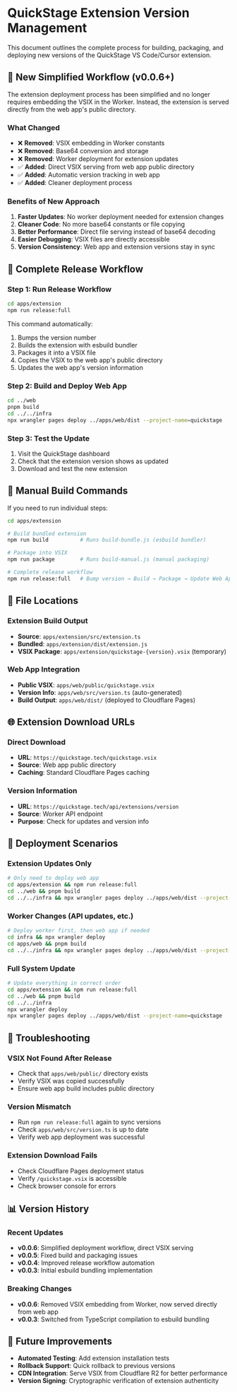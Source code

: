 # QuickStage Extension Version Management

This document outlines the complete process for building, packaging, and deploying new versions of the QuickStage VS Code/Cursor extension.

## 🎯 **New Simplified Workflow (v0.0.6+)**

The extension deployment process has been simplified and no longer requires embedding the VSIX in the Worker. Instead, the extension is served directly from the web app's public directory.

### **What Changed**
- ❌ **Removed**: VSIX embedding in Worker constants
- ❌ **Removed**: Base64 conversion and storage
- ❌ **Removed**: Worker deployment for extension updates
- ✅ **Added**: Direct VSIX serving from web app public directory
- ✅ **Added**: Automatic version tracking in web app
- ✅ **Added**: Cleaner deployment process

### **Benefits of New Approach**
1. **Faster Updates**: No worker deployment needed for extension changes
2. **Cleaner Code**: No more base64 constants or file copying
3. **Better Performance**: Direct file serving instead of base64 decoding
4. **Easier Debugging**: VSIX files are directly accessible
5. **Version Consistency**: Web app and extension versions stay in sync

## 🚀 **Complete Release Workflow**

### **Step 1: Run Release Workflow**
```bash
cd apps/extension
npm run release:full
```

This command automatically:
1. Bumps the version number
2. Builds the extension with esbuild bundler
3. Packages it into a VSIX file
4. Copies the VSIX to the web app's public directory
5. Updates the web app's version information

### **Step 2: Build and Deploy Web App**
```bash
cd ../web
pnpm build
cd ../../infra
npx wrangler pages deploy ../apps/web/dist --project-name=quickstage
```

### **Step 3: Test the Update**
1. Visit the QuickStage dashboard
2. Check that the extension version shows as updated
3. Download and test the new extension

## 🔧 **Manual Build Commands**

If you need to run individual steps:

```bash
cd apps/extension

# Build bundled extension
npm run build          # Runs build-bundle.js (esbuild bundler)

# Package into VSIX
npm run package        # Runs build-manual.js (manual packaging)

# Complete release workflow
npm run release:full   # Bump version → Build → Package → Update Web App
```

## 📁 **File Locations**

### **Extension Build Output**
- **Source**: `apps/extension/src/extension.ts`
- **Bundled**: `apps/extension/dist/extension.js`
- **VSIX Package**: `apps/extension/quickstage-{version}.vsix` (temporary)

### **Web App Integration**
- **Public VSIX**: `apps/web/public/quickstage.vsix`
- **Version Info**: `apps/web/src/version.ts` (auto-generated)
- **Build Output**: `apps/web/dist/` (deployed to Cloudflare Pages)

## 🌐 **Extension Download URLs**

### **Direct Download**
- **URL**: `https://quickstage.tech/quickstage.vsix`
- **Source**: Web app public directory
- **Caching**: Standard Cloudflare Pages caching

### **Version Information**
- **URL**: `https://quickstage.tech/api/extensions/version`
- **Source**: Worker API endpoint
- **Purpose**: Check for updates and version info

## 🔄 **Deployment Scenarios**

### **Extension Updates Only**
```bash
# Only need to deploy web app
cd apps/extension && npm run release:full
cd ../web && pnpm build
cd ../../infra && npx wrangler pages deploy ../apps/web/dist --project-name=quickstage
```

### **Worker Changes (API updates, etc.)**
```bash
# Deploy worker first, then web app if needed
cd infra && npx wrangler deploy
cd apps/web && pnpm build
cd ../../infra && npx wrangler pages deploy ../apps/web/dist --project-name=quickstage
```

### **Full System Update**
```bash
# Update everything in correct order
cd apps/extension && npm run release:full
cd ../web && pnpm build
cd ../../infra
npx wrangler deploy
npx wrangler pages deploy ../apps/web/dist --project-name=quickstage
```

## 🚨 **Troubleshooting**

### **VSIX Not Found After Release**
- Check that `apps/web/public/` directory exists
- Verify VSIX was copied successfully
- Ensure web app build includes public directory

### **Version Mismatch**
- Run `npm run release:full` again to sync versions
- Check `apps/web/src/version.ts` is up to date
- Verify web app deployment was successful

### **Extension Download Fails**
- Check Cloudflare Pages deployment status
- Verify `/quickstage.vsix` is accessible
- Check browser console for errors

## 📊 **Version History**

### **Recent Updates**
- **v0.0.6**: Simplified deployment workflow, direct VSIX serving
- **v0.0.5**: Fixed build and packaging issues
- **v0.0.4**: Improved release workflow automation
- **v0.0.3**: Initial esbuild bundling implementation

### **Breaking Changes**
- **v0.0.6**: Removed VSIX embedding from Worker, now served directly from web app
- **v0.0.3**: Switched from TypeScript compilation to esbuild bundling

## 🔮 **Future Improvements**

- **Automated Testing**: Add extension installation tests
- **Rollback Support**: Quick rollback to previous versions
- **CDN Integration**: Serve VSIX from Cloudflare R2 for better performance
- **Version Signing**: Cryptographic verification of extension authenticity
